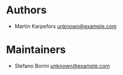 # Authors

- Martin Karpefors <unknown@example.com>

# Maintainers

- Stefano Borini <unknown@example.com>
